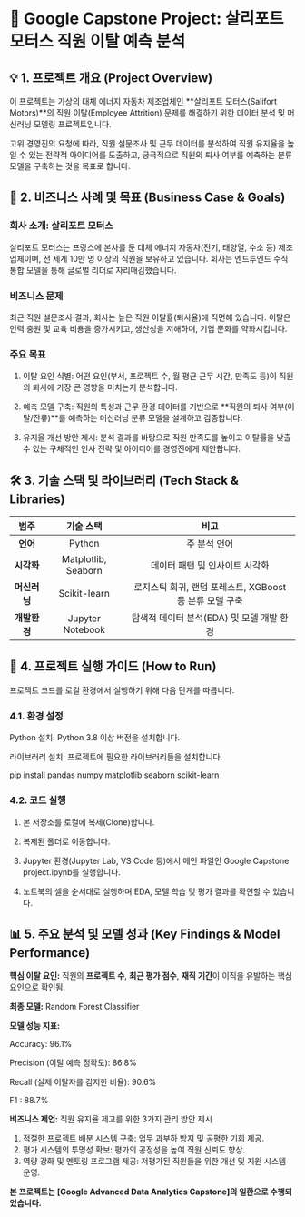 # 🚗   Google Capstone Project: 살리포트 모터스 직원 이탈 예측 분석

## 💡 1. 프로젝트 개요 (Project Overview)

이 프로젝트는 가상의 대체 에너지 자동차 제조업체인 **살리포트 모터스(Salifort Motors)**의 직원 이탈(Employee Attrition) 문제를 해결하기 위한 데이터 분석 및 머신러닝 모델링 프로젝트입니다.

고위 경영진의 요청에 따라, 직원 설문조사 및 근무 데이터를 분석하여 직원 유지율을 높일 수 있는 전략적 아이디어를 도출하고, 궁극적으로 직원의 퇴사 여부를 예측하는 분류 모델을 구축하는 것을 목표로 합니다.

## 💼 2. 비즈니스 사례 및 목표 (Business Case & Goals)

### 회사 소개: 살리포트 모터스

살리포트 모터스는 프랑스에 본사를 둔 대체 에너지 자동차(전기, 태양열, 수소 등) 제조업체이며, 전 세계 10만 명 이상의 직원을 보유하고 있습니다. 회사는 엔드투엔드 수직 통합 모델을 통해 글로벌 리더로 자리매김했습니다.

### 비즈니스 문제

최근 직원 설문조사 결과, 회사는 높은 직원 이탈률(퇴사율)에 직면해 있습니다. 이탈은 인력 충원 및 교육 비용을 증가시키고, 생산성을 저해하며, 기업 문화를 약화시킵니다.

### 주요 목표

1. 이탈 요인 식별: 어떤 요인(부서, 프로젝트 수, 월 평균 근무 시간, 만족도 등)이 직원의 퇴사에 가장 큰 영향을 미치는지 분석합니다.

2. 예측 모델 구축: 직원의 특성과 근무 환경 데이터를 기반으로 **직원의 퇴사 여부(이탈/잔류)**를 예측하는 머신러닝 분류 모델을 설계하고 검증합니다.

3. 유지율 개선 방안 제시: 분석 결과를 바탕으로 직원 만족도를 높이고 이탈률을 낮출 수 있는 구체적인 인사 전략 및 아이디어를 경영진에게 제안합니다.

## 🛠 3. 기술 스택 및 라이브러리 (Tech Stack & Libraries)

| **범주** | **기술 스택** | **비고** | 
|:---:|:---:|:---:|
| **언어** | Python | 주 분석 언어 |
| **시각화**| Matplotlib, Seaborn | 데이터 패턴 및 인사이트 시각화
| **머신러닝**| Scikit-learn | 로지스틱 회귀, 랜덤 포레스트, XGBoost 등 분류 모델 구축
| **개발환경** | Jupyter Notebook | 탐색적 데이터 분석(EDA) 및 모델 개발 환경


## 🚀 4. 프로젝트 실행 가이드 (How to Run)

프로젝트 코드를 로컬 환경에서 실행하기 위해 다음 단계를 따릅니다.

### 4.1. 환경 설정

Python 설치: Python 3.8 이상 버전을 설치합니다.

라이브러리 설치: 프로젝트에 필요한 라이브러리들을 설치합니다.

pip install pandas numpy matplotlib seaborn scikit-learn


### 4.2. 코드 실행

1. 본 저장소를 로컬에 복제(Clone)합니다. 

2. 복제된 폴더로 이동합니다.

3. Jupyter 환경(Jupyter Lab, VS Code 등)에서 메인 파일인 Google Capstone project.ipynb를 실행합니다.

4. 노트북의 셀을 순서대로 실행하며 EDA, 모델 학습 및 평가 결과를 확인할 수 있습니다.

## 📊 5. 주요 분석 및 모델 성과 (Key Findings & Model Performance)


**핵심 이탈 요인:** 직원의 **프로젝트 수**, **최근 평가 점수**, **재직 기간**이 이직을 유발하는 핵심 요인으로 확인됨.

**최종 모델:** Random Forest Classifier

**모델 성능 지표:**

Accuracy: 96.1%

Precision (이탈 예측 정확도): 86.8%

Recall (실제 이탈자를 감지한 비율): 90.6%

F1 : 88.7%

**비즈니스 제언:** 직원 유지율 제고를 위한 3가지 관리 방안 제시
1. 적절한 프로젝트 배분 시스템 구축: 업무 과부하 방지 및 공평한 기회 제공.
2. 평가 시스템의 투명성 확보: 평가의 공정성을 높여 직원 신뢰도 향상.
3. 역량 강화 및 멘토링 프로그램 제공: 저평가된 직원들을 위한 개선 및 지원 시스템 운영.


**본 프로젝트는 [Google Advanced Data Analytics Capstone]의 일환으로 수행되었습니다.**

